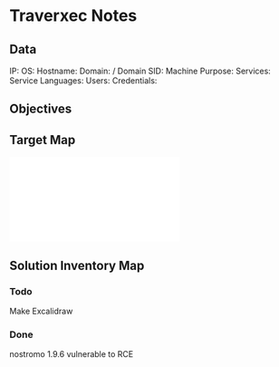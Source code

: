 # Traverxec Notes

## Data 

IP: 
OS:
Hostname:
Domain:  / Domain SID:
Machine Purpose: 
Services:
Service Languages:
Users:
Credentials:

## Objectives

## Target Map

![](Traverxec-map.excalidraw.md)

## Solution Inventory Map


### Todo 

Make Excalidraw

### Done
      

nostromo 1.9.6 vulnerable to RCE
